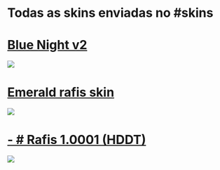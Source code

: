 # Todas as skins enviadas no #skins

# [Blue Night v2](https://drive.google.com/file/d/1oNuil03-UTH0V23DRhTi6DldtmUKb9wV/view?usp=sharing)
![](https://i.imgur.com/7maosIb.png)

# [Emerald rafis skin](https://drive.google.com/file/d/18CgM7bqT6mzpBaZlHJ_rezWi-x-Y3wD_/view?usp=sharing)
![](https://i.imgur.com/SEBxqFS.png)

# [- # Rafis 1.0001 (HDDT)](https://drive.google.com/file/d/1RqfsxTIZuOcaFvkmncE7MU3BSmI1Yqcm/view?usp=sharing)
![](https://i.imgur.com/QOeFGqf.png)
